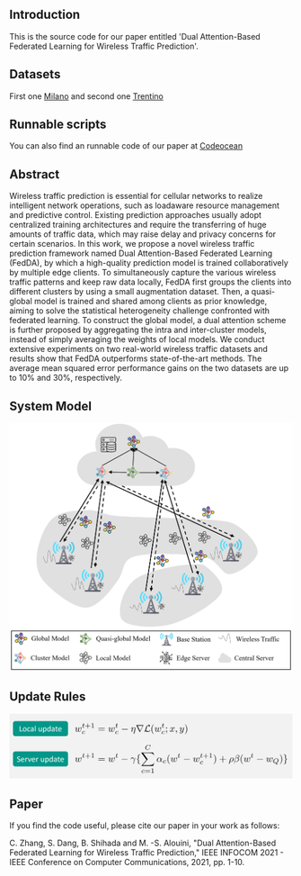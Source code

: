## Introduction

This is the source code for our paper entitled 'Dual Attention-Based Federated Learning for Wireless Traffic Prediction'.

## Datasets

First one [Milano](https://drive.google.com/file/d/1aKh1icdmK9ho3mOZiNg593ivgIeycWKz/view?usp=sharing) and second one [Trentino](https://drive.google.com/file/d/1R-hrUVS1TY6Eec6k6aN_ce4u56LeYNHv/view?usp=sharing)

## Runnable scripts

You can also find an runnable code of our paper at [Codeocean](https://codeocean.com/capsule/4767521/tree)

## Abstract

Wireless traffic prediction is essential for cellular networks to realize intelligent network operations, such as loadaware
resource management and predictive control. Existing prediction approaches usually adopt centralized training architectures
and require the transferring of huge amounts of traffic data, which may raise delay and privacy concerns for certain
scenarios. In this work, we propose a novel wireless traffic prediction framework named Dual Attention-Based Federated
Learning (FedDA), by which a high-quality prediction model is trained collaboratively by multiple edge clients. To simultaneously
capture the various wireless traffic patterns and keep raw data locally, FedDA first groups the clients into different clusters
by using a small augmentation dataset. Then, a quasi-global model is trained and shared among clients as prior knowledge,
aiming to solve the statistical heterogeneity challenge confronted with federated learning. To construct the global model, a dual
attention scheme is further proposed by aggregating the intra and inter-cluster models, instead of simply averaging the weights
of local models. We conduct extensive experiments on two real-world wireless traffic datasets and results show that FedDA
outperforms state-of-the-art methods. The average mean squared error performance gains on the two datasets are up to 10% and
30%, respectively.

## System Model

![FedDA system model](./system_diagram.png)

## Update Rules

![Federated Optimization](./update_rules.png)


## Paper
If you find the code useful, please cite our paper in your work as follows:

C. Zhang, S. Dang, B. Shihada and M. -S. Alouini, "Dual Attention-Based Federated Learning for Wireless Traffic Prediction," IEEE INFOCOM 2021 - IEEE Conference on Computer Communications, 2021, pp. 1-10.